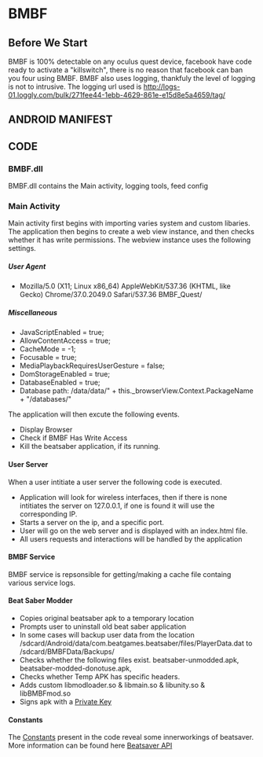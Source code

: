 # BMBF

## Before We Start
BMBF is 100% detectable on any oculus quest device, facebook have code ready to activate a "killswitch", there is no reason that facebook can ban you four using BMBF. BMBF also uses logging, thankfuly the level of logging is not to intrusive. The logging url used is http://logs-01.loggly.com/bulk/271fee44-1ebb-4629-861e-e15d8e5a4659/tag/

## ANDROID MANIFEST

## CODE

### BMBF.dll
BMBF.dll contains the Main activity, logging tools, feed config

### Main Activity
Main activity first begins with importing varies system and custom libaries. The application then begins to create a web view instance, and then checks whether it has write permissions.  The webview instance uses the following settings.
##### User Agent
- Mozilla/5.0 (X11; Linux x86_64) AppleWebKit/537.36 (KHTML, like Gecko) Chrome/37.0.2049.0 Safari/537.36 BMBF_Quest/ 
##### Miscellaneous
- JavaScriptEnabled = true;
- AllowContentAccess = true;
- CacheMode = -1;
- Focusable = true;
- MediaPlaybackRequiresUserGesture = false;
- DomStorageEnabled = true;
- DatabaseEnabled = true;
- Database path: /data/data/" + this._browserView.Context.PackageName + "/databases/"

The application will then excute the following events.
- Display Browser
- Check if BMBF Has Write Access
- Kill the beatsaber application, if its running.
#### User Server
When a user intitiate a user server the following code is executed.
- Application will look for wireless interfaces, then if there is none intitiates the server on 127.0.0.1, if one is found it will use the corresponding IP.
- Starts a server on the ip, and a specific port.
- User will go on the web server and is displayed with an index.html file. 
- All users requests and interactions will be handled by the application
#### BMBF Service
BMBF service is repsonsible for getting/making a cache file containg various service logs.
#### Beat Saber Modder
- Copies original beatsaber apk to a temporary location
- Prompts user to uninstall old beat saber application
- In some cases will backup user data from the location /sdcard/Android/data/com.beatgames.beatsaber/files/PlayerData.dat to /sdcard/BMBFData/Backups/
- Checks whether the following files exist. beatsaber-unmodded.apk, beatsaber-modded-donotuse.apk, 
- Checks whether Temp APK has specific headers. 
- Adds custom libmodloader.so & libmain.so & libunity.so & libBMBFmod.so
- Signs apk with a [Private Key](cert.md)
#### Constants
The [Constants](constants) present in the code reveal some innerworkings of beatsaver. More information can be found here [Beatsaver API](https://docs.beatsaver.com/)
